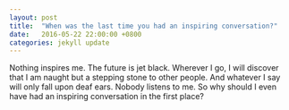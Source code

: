 ```yaml
---
layout: post
title:  "When was the last time you had an inspiring conversation?"
date:   2016-05-22 22:00:00 +0800
categories: jekyll update
---
```

Nothing inspires me. The future is jet black. Wherever I go, I will discover that I am naught but a stepping stone to other people. And whatever I say will only fall upon deaf ears. Nobody listens to me. So why should I even have had an inspiring conversation in the first place?